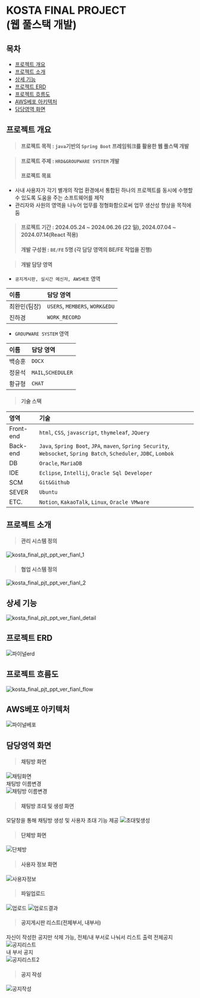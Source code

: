 # KOSTA FINAL PROJECT<br/>(웹 풀스택 개발)

## 목차
* [프로젝트 개요](#프로젝트-개요)
* [프로젝트 소개](#프로젝트-소개)
* [상세 기능](#상세-기능)
* [프로젝트 ERD](#프로젝트-ERD)
* [프로젝트 흐름도](#프로젝트-흐름도)
* [AWS베포 아키텍처](#AWS베포-아키텍처)
* [담당영역 화면](#담당영역-화면)

## 프로젝트 개요

> #### 프로젝트 목적 : `java`기반의 `Spring Boot` 프레임워크를 활용한 웹 풀스택 개발

> #### 프로젝트 주제 : `HRD&GROUPWARE SYSTEM` 개발
> #### 프로젝트 목표
 * 사내 사용자가 각기 별개의 작업 환경에서 통합된 하나의 프로젝트를 동시에 수행할 수 있도록 도움을 주는 소프트웨어를 제작
 * 관리자와 사원의 영역을 나누어 업무를 정형화함으로써 업무 생산성 향상을 목적에 둠

> #### 프로젝트 기간 : 2024.05.24 ~ 2024.06.26 (22 일), 2024.07.04 ~ 2024.07.14(React 적용)
> #### 개발 구성원 : `BE/FE` 5명 (각 담당 영역의 BE/FE 작업을 진행)

> #### 개발 담당 영역
 * `공지게시판, 실시간 메신저, AWS베포` 영역
 
 |이름|담당 영역|
 |:---|:---|
 |최완민(팀장)|`USERS`, `MEMBERS`, `WORK&EDU`|
 |진하경|`WORK_RECORD`|

 * `GROUPWARE SYSTEM` 영역
 
 |이름|담당 영역|
 |:---|:---|
 |백승훈|`DOCX`|
 |정윤석|`MAIL`,`SCHEDULER`|
 |황규형|`CHAT`|

> #### 기술 스택

 |영역|기술|
 |:---|:---|
 |Front-end|`html`, `CSS`, `javascript`, `thymeleaf`, `JQuery`|
 |Back-end |`Java`, `Spring Boot`, `JPA`, `maven`, `Spring Security`, `Websocket`, `Spring Batch`, `Scheduler`, `JDBC`, `Lombok`|
 |DB|`Oracle`, `MariaDB` |
 |IDE|`Eclipse`, `Intellij`, `Oracle Sql Developer`|
 |SCM|`Git&Github`|
 |SEVER|`Ubuntu`|
 |ETC.|`Notion`, `KakaoTalk`, `Linux`, `Oracle VMware`|

## 프로젝트 소개
> #### 관리 시스템 정의
![kosta_final_pjt_ppt_ver_fianl_1](https://github.com/choiwanmin/kosta_final_pjt/assets/111493653/4eea3baf-dee1-4870-a23b-0be259766d20)

> #### 협업 시스템 정의
![kosta_final_pjt_ppt_ver_fianl_2](https://github.com/choiwanmin/kosta_final_pjt/assets/111493653/1251d3cb-8b0b-4156-887f-bc72f0a11aac)

## 상세 기능
![kosta_final_pjt_ppt_ver_fianl_detail](https://github.com/choiwanmin/kosta_final_pjt/assets/111493653/d0703273-192e-4ec7-a438-5878009a7adc)
## 프로젝트 ERD
![파이널erd](https://github.com/user-attachments/assets/cf7108cb-3928-4efe-bade-31c4395794d5)
## 프로젝트 흐름도
![kosta_final_pjt_ppt_ver_fianl_flow](https://github.com/choiwanmin/kosta_final_pjt/assets/111493653/ea5a340a-7cc2-4041-86d2-10a8f2ea69bb)
## AWS베포 아키텍처
![파이널베포](https://github.com/user-attachments/assets/e1a41daa-c864-4561-a5b3-5cfd9e3cc99e)
## 담당영역 화면
> #### 채팅방 화면
![채팅화면](https://github.com/user-attachments/assets/601596ec-e4bb-4d22-b960-fb7dad3ff624)
<br/>
채팅방 이름변경<br/>
![채팅방 이름변경](https://github.com/user-attachments/assets/d45393da-80ca-4779-96cb-7f89cbc61a01)

> #### 채팅방 초대 및 생성 화면
모달창을 통해 채팅방 생성 및 사용자 초대 기능 제공
![초대및생성](https://github.com/user-attachments/assets/cd8aed73-4b49-40ce-9112-1054d3ea111a)


> #### 단체방 화면
![단체방](https://github.com/user-attachments/assets/484ee636-58bb-42cb-821e-61d4a402da14)


> #### 사용자 정보 화면
![사용자정보](https://github.com/user-attachments/assets/8f166a27-c83a-4c4f-b75b-4e2edb76e43d)


> #### 파일업로드
![업로드](https://github.com/user-attachments/assets/d86e48e0-91b3-46ca-8052-03704a1e1e43)
![업로드결과](https://github.com/user-attachments/assets/427910ff-7597-4f75-a441-81e470ac502e)


> #### 공지게시판 리스트(전체부서, 내부서)
자신이 작성한 공지만 삭제 가능, 전체/내 부서로 나눠서 리스트 출력
전체공지<br/>
![공지리스트](https://github.com/user-attachments/assets/ca80e62c-685b-4a63-af16-47d9c0114956)<br/>
내 부서 공지<br/>
![공지리스트2](https://github.com/user-attachments/assets/fb117b18-eb90-498c-8ce5-ab491d5a479a)


> #### 공지 작성
![공지작성](https://github.com/user-attachments/assets/e0f7f299-8e1f-4733-8803-b6584243388e)
